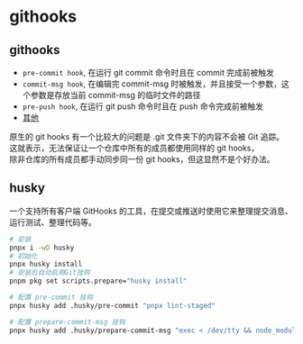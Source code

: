 # githooks

## githooks

-   `pre-commit hook`, 在运行 git commit 命令时且在 commit 完成前被触发
-   `commit-msg hook`, 在编辑完 commit-msg 时被触发，并且接受一个参数，这个参数是存放当前 commit-msg 的临时文件的路径
-   `pre-push hook`, 在运行 git push 命令时且在 push 命令完成前被触发
-   [其他](https://git-scm.com/docs/githooks)

原生的 git hooks 有一个比较大的问题是 .git 文件夹下的内容不会被 Git 追踪。 <br />
这就表示，无法保证让一个仓库中所有的成员都使用同样的 git hooks，<br />
除非仓库的所有成员都手动同步同一份 git hooks，但这显然不是个好办法。

## husky

一个支持所有客户端 GitHooks 的工具，在提交或推送时使用它来整理提交消息、运行测试、整理代码等。

```bash
# 安装
pnpx i -wD husky
# 初始化
pnpx husky install
# 安装后自动启用Git挂钩
pnpm pkg set scripts.prepare="husky install"

# 配置 pre-commit 挂钩
pnpx husky add .husky/pre-commit "pnpx lint-staged"

# 配置 prepare-commit-msg 挂钩
pnpx husky add .husky/prepare-commit-msg "exec < /dev/tty && node_modules/.bin/cz --hook || true"
```
